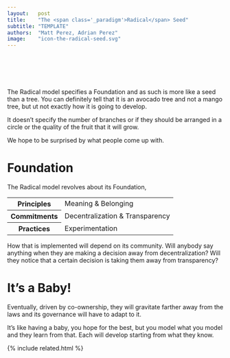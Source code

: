 ```yaml
---
layout:   post
title:    "The <span class='_paradigm'>Radical</span> Seed"
subtitle: "TEMPLATE"
authors:  "Matt Perez, Adrian Perez"
image:    "icon-the-radical-seed.svg"
---
```


<div style="display:none;">
 <p>The <span class="_paradigm">Radical</span> model specifies a Foundation and as such is more like a seed than a tree. Avocado versus mango, you can tell what kind of tree it is, but not exactly how it is going to develop.</p>
</div>

<h1>&nbsp;</h1>
 <p>The <span class="_paradigm">Radical</span> model specifies a Foundation and as such is more like a seed than a tree. You can definitely tell that it is an avocado tree and not a mango tree, but ut not exactly how it is going to develop.</p>
 <p>It doesn&rsquo;t specify the number of branches or if they should be arranged in a circle or the quality of the fruit that it will grow.</p>
 <p>We hope to be surprised by what people come up with.</p>

<h1>Foundation</h1>
 <p>The <span class="_paradigm">Radical</span> model revolves about its Foundation,</p>
  <div class="_center">
   <table class="_h2table">
    <tr>
     <th>Principles</th>
     <td>Meaning & Belonging</td>
    </tr>
    <tr>
     <th>Commitments</th>
     <td>Decentralization & Transparency</td>
    </tr>
    <tr>
     <th>Practices</th>
     <td>Experimentation</td>
    </tr>
   </table>
  </div>
 <p>How that is implemented will depend on its community. Will anybody say anything when they are making a decision away from decentralization? Will they notice that a certain decision is taking them away from transparency?</p>

<h1>It&rsquo;s a Baby!</h1>
 <p>Eventually, driven by co-ownership, they will gravitate farther away from the  laws and its governance will have to adapt to it.</p>
 <p>It&rsquo;s like having a baby, you hope for the best, but you model what you model and they learn from that. Each will develop starting from what they know.</p>

{% include related.html %}
